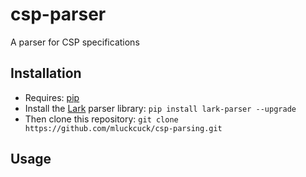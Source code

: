 # csp-parser
A parser for CSP specifications



## Installation

* Requires: [pip](https://pypi.org/project/pip/)
* Install the [Lark](https://github.com/lark-parser/lark) parser library: `pip install lark-parser --upgrade`
* Then clone this repository: `git clone https://github.com/mluckcuck/csp-parsing.git`

## Usage

